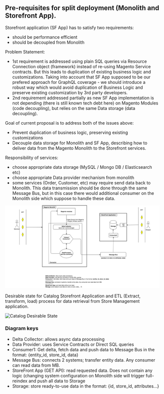 ## Pre-requisites for split deployment (Monolith and Storefront App).


Storefront application (SF App) has to satisfy two requirements:
- should be performance efficient 
- should be decoupled from Monolith


Problem Statement:
- 1st requirement is addressed using plain SQL queries via Resource Connection object (framework) instead of re-using Magento Service contracts. But this leads to duplication of existing business logic and customizations. Taking into account that SF App supposed to be our prefered approach for GraphQL coverage - we should introduce a robust way which would avoid duplication of Business Logic and preserve existing customization by 3rd party developers.
- 2nd requirement addressed partially as new SF App implementation is not depending (there is still known tech debt here) on Magento Modules (code decoupling), but relies on the same Data storage (data decoupling).


Goal of current proposal is to address both of the issues above:
- Prevent duplication of business logic, preserving existing customizations
- Decouple data storage for Monolith and SF App, describing how to deliver data from the Magento Monolith to the Storefront services.


Responsibility of services:
- choose appropriate data storage (MySQL / Mongo DB / Elasticsearch etc)
- choose appropriate Data provider mechanism from monolith 
- some services (Order, Customer, etc) may require send data back to Monolith. This data transmission should be done through the same Message Bus, but in this case there would additional consumer on the Monolith side which suppose to handle these data. 


![Data flow diagram](storefront-api/push-data-to-storage.png)

Desirable state for Catalog Storefront Application and ETL (Extract, transform, load) process for data retrieval from Store Management application.

![Catalog Desirable State](https://i.imgur.com/nSRIdEi.png)


### Diagram keys

- Delta Collector: allows async data processing 
- Data Provider: uses Service Contracts or Direct SQL queries
- Consumer1: Get delta, fetch data and push data to Message Bus in the format: {entity_id, store_id, data}
- Message Bus: connects 2 systems; transfer entity data. Any consumer can read data from MB.
- StoreFront App (GET API): read requested data. Does not contain any logic (changing system configuration on Monolith side will trigger full-reindex and push all data to Storage
- Storage: store ready-to-use data in the format: {id, store_id, attributes...}
